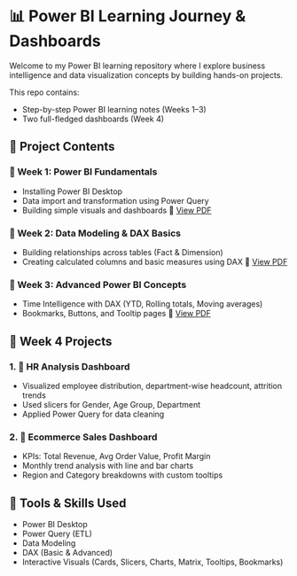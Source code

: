 # 📊 Power BI Learning Journey & Dashboards

Welcome to my Power BI learning repository where I explore business intelligence and data visualization concepts by building hands-on projects.

This repo contains:
- Step-by-step Power BI learning notes (Weeks 1–3)
- Two full-fledged dashboards (Week 4)

## 📁 Project Contents

### 🔹 Week 1: Power BI Fundamentals
- Installing Power BI Desktop
- Data import and transformation using Power Query
- Building simple visuals and dashboards
📄 [View PDF](./Week%201%20Power%20BI.pdf)

### 🔹 Week 2: Data Modeling & DAX Basics
- Building relationships across tables (Fact & Dimension)
- Creating calculated columns and basic measures using DAX
📄 [View PDF](./Week%202%20power%20BI.pdf)

### 🔹 Week 3: Advanced Power BI Concepts
- Time Intelligence with DAX (YTD, Rolling totals, Moving averages)
- Bookmarks, Buttons, and Tooltip pages
📄 [View PDF](./Week%203%20Power%20BI.pdf)

## 🏁 Week 4 Projects

### 1. 👥 HR Analysis Dashboard
- Visualized employee distribution, department-wise headcount, attrition trends
- Used slicers for Gender, Age Group, Department
- Applied Power Query for data cleaning

### 2. 🛒 Ecommerce Sales Dashboard
- KPIs: Total Revenue, Avg Order Value, Profit Margin
- Monthly trend analysis with line and bar charts
- Region and Category breakdowns with custom tooltips

## 🚀 Tools & Skills Used
- Power BI Desktop
- Power Query (ETL)
- Data Modeling
- DAX (Basic & Advanced)
- Interactive Visuals (Cards, Slicers, Charts, Matrix, Tooltips, Bookmarks)
